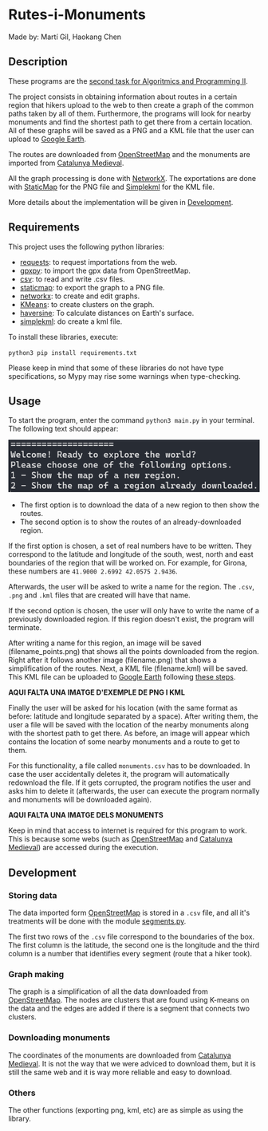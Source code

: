 # Rutes-i-Monuments
Made by: Martí Gil, Haokang Chen

## Description
These programs are the [second task for Algoritmics and Programming II](https://github.com/jordi-petit/ap2-rutes-i-monuments-2024).

The project consists in obtaining information about routes in a certain region that hikers upload to the web to then create a graph of the common paths taken by all of them. Furthermore, the programs will look for nearby monuments and find the shortest path to get there from a certain location. All of these graphs will be saved as a PNG and a KML file that the user can upload to [Google Earth](https://www.google.es/intl/es/earth/index.html).

The routes are downloaded from [OpenStreetMap](https://www.openstreetmap.org/#map=12/41.3823/2.1279) and the monuments are imported from [Catalunya Medieval](https://www.catalunyamedieval.es/). 

All the graph processing is done with [NetworkX](https://networkx.org/documentation/stable/tutorial.html). The exportations are done with [StaticMap](https://github.com/komoot/staticmap/blob/master/README.md) for the PNG file and [Simplekml](https://simplekml.readthedocs.io/en/latest/) for the KML file.

More details about the implementation will be given in [Development](#development).

## Requirements

This project uses the following python libraries:
- [requests](https://pypi.org/project/requests/): to request importations from the web.
- [gpxpy](https://pypi.org/project/gpxpy/): to import the gpx data from OpenStreetMap.
- [csv](https://docs.python.org/3/library/csv.html): to read and write .csv files.
- [staticmap](https://developers.google.com/maps/documentation/maps-static/overview?hl=es-419): to export the graph to a PNG file.
- [networkx](https://networkx.org/documentation/stable/reference/index.html): to create and edit graphs.
- [KMeans](https://scikit-learn.org/stable/modules/generated/sklearn.cluster.KMeans.html): to create clusters on the graph.
- [haversine](https://pypi.org/project/haversine/): To calculate distances on Earth's surface.
- [simplekml](https://simplekml.readthedocs.io/en/latest/): do create a kml file.

To install these libraries, execute:

`python3 pip install requirements.txt`

Please keep in mind that some of these libraries do not have type specifications, so Mypy may rise some warnings when type-checking.


## Usage

To start the program, enter the command `python3 main.py` in your terminal. The following text should appear:

![Terminal1](terminal1.png)

- The first option is to download the data of a new region to then show the routes.
- The second option is to show the routes of an already-downloaded region.

If the first option is chosen, a set of real numbers have to be written. They correspond to the latitude and longitude of the south, west, north and east boundaries of the region that will be worked on. For example, for Girona, these numbers are `41.9000 2.6992 42.0575 2.9436`.

Afterwards, the user will be asked to write a name for the region. The `.csv`, `.png` and `.kml` files that are created will have that name.

If the second option is chosen, the user will only have to write the name of a previously downloaded region. If this region doesn't exist, the program will terminate.

After writing a name for this region, an image will be saved (filename_points.png) that shows all the points downloaded from the region. Right after it follows another image (filename.png) that shows a simplification of the routes. Next, a KML file (filename.kml) will be saved. This KML file can be uploaded to [Google Earth](https://www.google.es/intl/es/earth/index.html) following [these steps](https://support.google.com/mymaps/answer/3024836?hl=en&co=GENIE.Platform%3DDesktop).

**AQUI FALTA UNA IMATGE D'EXEMPLE DE PNG I KML**

Finally the user will be asked for his location (with the same format as before: latitude and longitude separated by a space). After writing them, the user a file will be saved with the location of the nearby monuments along with the shortest path to get there. As before, an image will appear which contains the location of some nearby monuments and a route to get to them.

For this functionality, a file called `monuments.csv` has to be downloaded. In case the user accidentally deletes it, the program will automatically redownload the file.
If it gets corrupted, the program notifies the user and asks him to delete it (afterwards, the user can execute the program normally and monuments will be downloaded again).

**AQUI FALTA UNA IMATGE DELS MONUMENTS**

Keep in mind that access to internet is required for this program to work. This is because some webs (such as [OpenStreetMap](https://www.openstreetmap.org/#map=12/41.3823/2.1279) and [Catalunya Medieval](https://www.catalunyamedieval.es/)) are accessed during the execution.

## Development

### Storing data

The data imported form [OpenStreetMap](https://www.openstreetmap.org/#map=12/41.3823/2.1279) is stored in a `.csv` file, and all it's treatments will be done with the module [segments.py](segments.py).

The first two rows of the `.csv` file correspond to the boundaries of the box. The first column is the latitude, the second one is the longitude and the third column is a number that identifies every segment (route that a hiker took).

### Graph making

The graph is a simplification of all the data downloaded from [OpenStreetMap](https://www.openstreetmap.org/#map=12/41.3823/2.1279). The nodes are clusters that are found using K-means on the data and the edges are added if there is a segment that connects two clusters.


### Downloading monuments
The coordinates of the monuments are downloaded from [Catalunya Medieval](https://www.catalunyamedieval.es/comarques/). It is not the way that we were adviced to download them, but it is still the same web and it is way more reliable and easy to download.

### Others
The other functions (exporting png, kml, etc) are as simple as using the library.